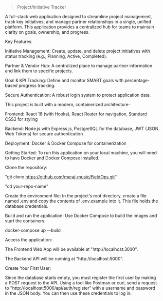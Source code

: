 > Project/Initiative Tracker

A full-stack web application designed to streamline project management, track key initiatives, and manage partner relationships in a single, unified platform. This application provides a centralized hub for teams to maintain clarity on goals, ownership, and progress.

Key Features:

Initiative Management: Create, update, and delete project initiatives with status tracking (e.g., Planning, Active, Completed).

Partner & Vendor Hub: A centralized place to manage partner information and link them to specific projects.

Goal & KPI Tracking: Define and monitor SMART goals with percentage-based progress tracking.

Secure Authentication: A robust login system to protect application data.

This project is built with a modern, containerized architecture-

Frontend: React 18 (with Hooks), React Router for navigation, Standard CSS3 for styling

Backend: Node.js with Express.js, PostgreSQL for the database, JWT (JSON Web Tokens) for secure authentication

Deployment: Docker & Docker Compose for containerization

Getting Started:
To run this application on your local machine, you will need to have Docker and Docker Compose installed.

Clone the repository:

"git clone https://github.com/meraj-music/FieldOps.git"

"cd your-repo-name"

Create the environment file:
In the project's root directory, create a file named .env and copy the contents of .env.example into it. This file holds the database credentials.

Build and run the application:
Use Docker Compose to build the images and start the containers.

docker-compose up --build

Access the application:

The Frontend Web App will be available at "http://localhost:3000".

The Backend API will be running at "http://localhost:5000".

Create Your First User:

Since the database starts empty, you must register the first user by making a POST request to the API. Using a tool like Postman or curl, send a request to "http://localhost:5000/api/auth/register" with a username and password in the JSON body. You can then use these credentials to log in.
